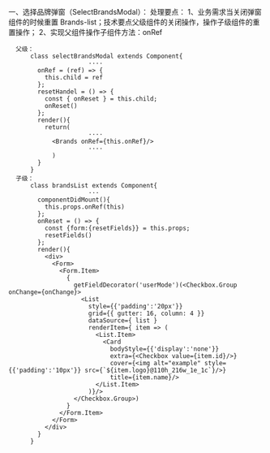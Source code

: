 一、选择品牌弹窗（SelectBrandsModal）：
   处理要点：
      1、业务需求当关闭弹窗组件的时候重置 Brands-list；技术要点父级组件的关闭操作，操作子级组件的重置操作；
      2、实现父组件操作子组件方法：onRef
      
      父级：
          class selectBrandsModal extends Component{
                          ····
            onRef = (ref) => {
              this.child = ref
            };
            resetHandel = () => {
              const { onReset } = this.child;
              onReset()
            };
            render(){          
              return(
                          ····
                <Brands onRef={this.onRef}/>
                          ····
                )
            }
          }
      子级：
          class brandsList extends Component{
                          ···    
            componentDidMount(){
              this.props.onRef(this)
            };
            onReset = () => {
              const {form:{resetFields}} = this.props;
              resetFields()
            };  
            render(){
              <div>
                <Form>
                  <Form.Item>
                    {
                      getFieldDecorator('userMode')(<Checkbox.Group onChange={onChange}>
                        <List
                          style={{'padding':'20px'}}
                          grid={{ gutter: 16, column: 4 }}
                          dataSource={ list }
                          renderItem={ item => (
                            <List.Item>
                              <Card
                                bodyStyle={{'display':'none'}}
                                extra={<Checkbox value={item.id}/>}
                                cover={<img alt="example" style={{'padding':'10px'}} src={`${item.logo}@110h_216w_1e_1c`}/>}
                                title={item.name}/>
                            </List.Item>
                          )}/>
                      </Checkbox.Group>)
                    }
                  </Form.Item>
                </Form>
              </div>
            }        
          }
          
      
